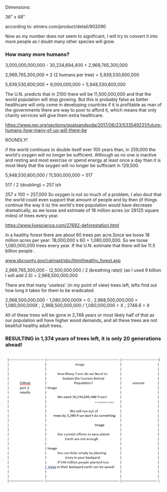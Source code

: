 Dimensions:

36" x 48"

according to: elmers.com/product/detail/902090

Now as my number does not seem to significant, I will try to convert it into more people as I doubt many other species will grow.

### How many more humans?

3,000,000,000,000 - 30,234,694,400 = 2,969,765,300,000

2,969,765,300,000 * 2 (2 humans per tree) = 5,939,530,600,000

5,939,530,600,000 + 9,000,000,000 = 5,948,530,600,000

The U.N. predicts that in 2100 there will be 11,500,000,000 and that the world population will stop growing. But this is probably false as better healthcare will only come in developing countries if it is profitable as man of the governments there are way to poor to afford it, which means that only charity services will give them extra healthcare.

https://www.npr.org/sections/goatsandsoda/2017/06/23/533549231/future-humans-how-many-of-us-will-there-be

ROUNDLY!

if the world continues to double itself ever 100 years than, in 259,000 the world's oxygen will no longer be sufficient. Although as no one is inactive and resting and most exercise or spend energy at least once a day than it is most likely that the oxygen will no longer be sufficiant in 129,500.

5,948,530,600,000 / 11,500,000,000 = 517

517 / 2 (doubling) = 257 ish

257 x 100 = 257,000
So oxygen is not so much of a problem, I also dout that the world could even support that amount of people and by then (if things continue the way it is) the world's tree population would have decrease dramatically, as we loose and estimate of 18 million acres (or 28125 square miles) of trees every year.

https://www.livescience.com/27692-deforestation.html

In a healthy forest there are about 60 trees per acre.Since we loose 18 million acres per year: 18,000,000 x 60 = 1,080,000,000. So we loose 1,080,000,000 trees every year. If the U.N. estimate that there will be 11.5 billion people .

www.sbcounty.gov/calmast/sbc/html/healthy_forest.asp

2,969,765,300,000 - (2,500,000,000 / 2 (breathing rate)) (as I used 9 billion I will add 2.5) = 2,968,500,000,000

There are that many 'useless' (in my point of view) trees left, lefts find out how long it takes for them to be eradicated.

2,968,500,000,000 - 1,080,000,000X = 0 ; 2,968,500,000,000 = 1,080,000,000X ; 2,968,500,000,000 / 1,080,000,000 = X ; 2748.6 = X 

All of these trees will be gone in 2,748 years or most likely half of that as our population will have higher wood demands, and all these trees are not beatifull healthy adult trees.

### RESULTING in 1,374 years of trees left, it is only 20 generations ahead! ###


![alt text](table_of_trifold.png)

